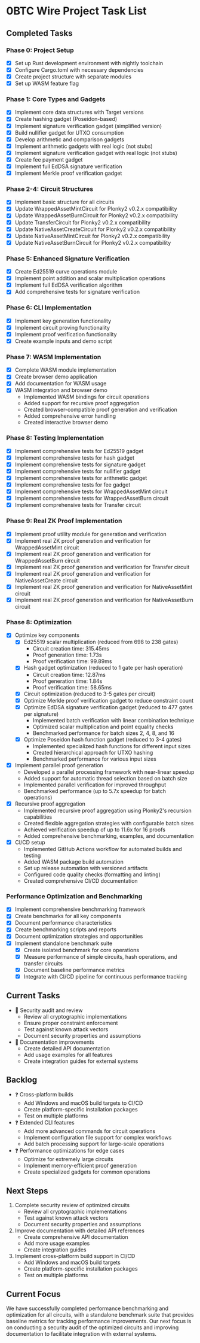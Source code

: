 # 0BTC Wire Project Task List

## Completed Tasks

### Phase 0: Project Setup 
- [x] Set up Rust development environment with nightly toolchain
- [x] Configure Cargo.toml with necessary dependencies
- [x] Create project structure with separate modules
- [x] Set up WASM feature flag

### Phase 1: Core Types and Gadgets 
- [x] Implement core data structures with Target versions
- [x] Create hashing gadget (Poseidon-based)
- [x] Implement signature verification gadget (simplified version)
- [x] Build nullifier gadget for UTXO consumption
- [x] Develop arithmetic and comparison gadgets
- [x] Implement arithmetic gadgets with real logic (not stubs)
- [x] Implement signature verification gadget with real logic (not stubs)
- [x] Create fee payment gadget
- [x] Implement full EdDSA signature verification
- [x] Implement Merkle proof verification gadget

### Phase 2-4: Circuit Structures 
- [x] Implement basic structure for all circuits
- [x] Update WrappedAssetMintCircuit for Plonky2 v0.2.x compatibility
- [x] Update WrappedAssetBurnCircuit for Plonky2 v0.2.x compatibility
- [x] Update TransferCircuit for Plonky2 v0.2.x compatibility
- [x] Update NativeAssetCreateCircuit for Plonky2 v0.2.x compatibility
- [x] Update NativeAssetMintCircuit for Plonky2 v0.2.x compatibility
- [x] Update NativeAssetBurnCircuit for Plonky2 v0.2.x compatibility

### Phase 5: Enhanced Signature Verification 
- [x] Create Ed25519 curve operations module
- [x] Implement point addition and scalar multiplication operations
- [x] Implement full EdDSA verification algorithm
- [x] Add comprehensive tests for signature verification

### Phase 6: CLI Implementation
- [x] Implement key generation functionality
- [x] Implement circuit proving functionality
- [x] Implement proof verification functionality
- [x] Create example inputs and demo script

### Phase 7: WASM Implementation
- [x] Complete WASM module implementation
- [x] Create browser demo application
- [x] Add documentation for WASM usage
- [x] WASM integration and browser demo
  - Implemented WASM bindings for circuit operations
  - Added support for recursive proof aggregation
  - Created browser-compatible proof generation and verification
  - Added comprehensive error handling
  - Created interactive browser demo

### Phase 8: Testing Implementation
- [x] Implement comprehensive tests for Ed25519 gadget
- [x] Implement comprehensive tests for hash gadget
- [x] Implement comprehensive tests for signature gadget
- [x] Implement comprehensive tests for nullifier gadget
- [x] Implement comprehensive tests for arithmetic gadget
- [x] Implement comprehensive tests for fee gadget
- [x] Implement comprehensive tests for WrappedAssetMint circuit
- [x] Implement comprehensive tests for WrappedAssetBurn circuit
- [x] Implement comprehensive tests for Transfer circuit

### Phase 9: Real ZK Proof Implementation
- [x] Implement proof utility module for generation and verification
- [x] Implement real ZK proof generation and verification for WrappedAssetMint circuit
- [x] Implement real ZK proof generation and verification for WrappedAssetBurn circuit
- [x] Implement real ZK proof generation and verification for Transfer circuit
- [x] Implement real ZK proof generation and verification for NativeAssetCreate circuit
- [x] Implement real ZK proof generation and verification for NativeAssetMint circuit
- [x] Implement real ZK proof generation and verification for NativeAssetBurn circuit

### Phase 8: Optimization
- [x] Optimize key components
  - [x] Ed25519 scalar multiplication (reduced from 698 to 238 gates)
    - Circuit creation time: 315.45ms
    - Proof generation time: 1.73s
    - Proof verification time: 99.89ms
  - [x] Hash gadget optimization (reduced to 1 gate per hash operation)
    - Circuit creation time: 12.87ms
    - Proof generation time: 1.84s
    - Proof verification time: 58.65ms
  - [x] Circuit optimization (reduced to 3-5 gates per circuit)
  - [x] Optimize Merkle proof verification gadget to reduce constraint count
  - [x] Optimize EdDSA signature verification gadget (reduced to 477 gates per signature)
    - Implemented batch verification with linear combination technique
    - Optimized scalar multiplication and point equality checks
    - Benchmarked performance for batch sizes 2, 4, 8, and 16
  - [x] Optimize Poseidon hash function gadget (reduced to 3-4 gates)
    - Implemented specialized hash functions for different input sizes
    - Created hierarchical approach for UTXO hashing
    - Benchmarked performance for various input sizes
- [x] Implement parallel proof generation
  - Developed a parallel processing framework with near-linear speedup
  - Added support for automatic thread selection based on batch size
  - Implemented parallel verification for improved throughput
  - Benchmarked performance (up to 5.7x speedup for batch operations)
- [x] Recursive proof aggregation
  - Implemented recursive proof aggregation using Plonky2's recursion capabilities
  - Created flexible aggregation strategies with configurable batch sizes
  - Achieved verification speedup of up to 11.6x for 16 proofs
  - Added comprehensive benchmarking, examples, and documentation
- [x] CI/CD setup
  - Implemented GitHub Actions workflow for automated builds and testing
  - Added WASM package build automation
  - Set up release automation with versioned artifacts
  - Configured code quality checks (formatting and linting)
  - Created comprehensive CI/CD documentation

### Performance Optimization and Benchmarking
- [x] Implement comprehensive benchmarking framework
- [x] Create benchmarks for all key components
- [x] Document performance characteristics
- [x] Create benchmarking scripts and reports
- [x] Document optimization strategies and opportunities
- [x] Implement standalone benchmark suite
  - [x] Create isolated benchmark for core operations
  - [x] Measure performance of simple circuits, hash operations, and transfer circuits
  - [x] Document baseline performance metrics
  - [x] Integrate with CI/CD pipeline for continuous performance tracking

## Current Tasks

- 🔄 Security audit and review
  - Review all cryptographic implementations
  - Ensure proper constraint enforcement
  - Test against known attack vectors
  - Document security properties and assumptions
- 🔄 Documentation improvements
  - Create detailed API documentation
  - Add usage examples for all features
  - Create integration guides for external systems

## Backlog

- ❓ Cross-platform builds
  - Add Windows and macOS build targets to CI/CD
  - Create platform-specific installation packages
  - Test on multiple platforms
- ❓ Extended CLI features
  - Add more advanced commands for circuit operations
  - Implement configuration file support for complex workflows
  - Add batch processing support for large-scale operations
- ❓ Performance optimizations for edge cases
  - Optimize for extremely large circuits
  - Implement memory-efficient proof generation
  - Create specialized gadgets for common operations

## Next Steps

1. Complete security review of optimized circuits
   - Review all cryptographic implementations
   - Test against known attack vectors
   - Document security properties and assumptions
2. Improve documentation with detailed API references
   - Create comprehensive API documentation
   - Add more usage examples
   - Create integration guides
3. Implement cross-platform build support in CI/CD
   - Add Windows and macOS build targets
   - Create platform-specific installation packages
   - Test on multiple platforms

## Current Focus
We have successfully completed performance benchmarking and optimization for all circuits, with a standalone benchmark suite that provides baseline metrics for tracking performance improvements. Our next focus is on conducting a security audit of the optimized circuits and improving documentation to facilitate integration with external systems.
